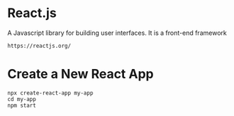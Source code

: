 # React.js

A Javascript library for building user interfaces. It is a front-end framework
```
https://reactjs.org/
```
# Create a New React App
```
npx create-react-app my-app
cd my-app
npm start
```